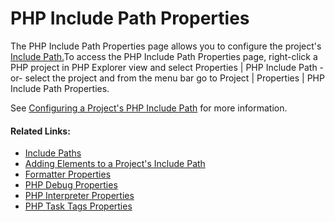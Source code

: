 # PHP Include Path Properties

<!--context:php_include_path_properties-->

The PHP Include Path Properties page allows you to configure the project's [Include Path.](../../016-concepts/144-include_paths.md)To access the PHP Include Path Properties page, right-click a PHP project in PHP Explorer view and select Properties | PHP Include Path -or- select the project and from the menu bar go to Project | Properties | PHP Include Path Properties.

See [Configuring a Project's PHP Include Path](../../024-tasks/168-adding_elements_to_a_project_s_include_path.md) for more information.

<!--links-start-->

#### Related Links:

 * [Include Paths](../../016-concepts/144-include_paths.md)
 * [Adding Elements to a Project's Include Path](../../024-tasks/168-adding_elements_to_a_project_s_include_path.md)
 * [Formatter Properties](../../032-reference/040-php_project_properties/024-code_style_properties/016-formatter_properties.md)
 * [PHP Debug Properties](040-php_debug_properties.md)
 * [PHP Interpreter Properties](056-php_interpreter_properties.md)
 * [PHP Task Tags Properties](064-php_task_tags_properties.md)

<!--links-end-->
